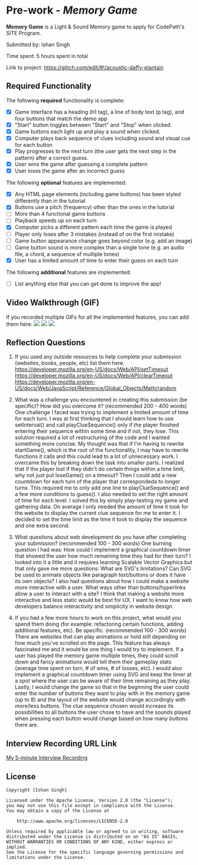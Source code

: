 # Pre-work - *Memory Game*

**Memory Game** is a Light & Sound Memory game to apply for CodePath's SITE Program.

Submitted by: Ishan Singh

Time spent: 5 hours spent in total

Link to project: https://glitch.com/edit/#!/acoustic-daffy-plantain

## Required Functionality

The following **required** functionality is complete:

* [x] Game interface has a heading (h1 tag), a line of body text (p tag), and four buttons that match the demo app
* [x] "Start" button toggles between "Start" and "Stop" when clicked.
* [x] Game buttons each light up and play a sound when clicked.
* [x] Computer plays back sequence of clues including sound and visual cue for each button
* [x] Play progresses to the next turn (the user gets the next step in the pattern) after a correct guess.
* [x] User wins the game after guessing a complete pattern
* [x] User loses the game after an incorrect guess

The following **optional** features are implemented:

* [x] Any HTML page elements (including game buttons) has been styled differently than in the tutorial
* [x] Buttons use a pitch (frequency) other than the ones in the tutorial
* [ ] More than 4 functional game buttons
* [ ] Playback speeds up on each turn
* [x] Computer picks a different pattern each time the game is played
* [ ] Player only loses after 3 mistakes (instead of on the first mistake)
* [ ] Game button appearance change goes beyond color (e.g. add an image)
* [ ] Game button sound is more complex than a single tone (e.g. an audio file, a chord, a sequence of multiple tones)
* [x] User has a limited amount of time to enter their guess on each turn

The following **additional** features are implemented:

- [ ] List anything else that you can get done to improve the app!

## Video Walkthrough (GIF)

If you recorded multiple GIFs for all the implemented features, you can add them here:
![](http://g.recordit.co/DSffMO8a6G.gif)
![](http://g.recordit.co/SxMbPD2L00.gif)
![](http://g.recordit.co/OKosqrDKvP.gif)

## Reflection Questions
1. If you used any outside resources to help complete your submission (websites, books, people, etc) list them here.
https://developer.mozilla.org/en-US/docs/Web/API/setTimeout
https://developer.mozilla.org/en-US/docs/Web/API/clearTimeout
https://developer.mozilla.org/en-US/docs/Web/JavaScript/Reference/Global_Objects/Math/random

2. What was a challenge you encountered in creating this submission (be specific)? How did you overcome it? (recommended 200 - 400 words)
One challenge I faced was trying to implement a limited amount of time for each turn. I was at first thinking that I should learn how to use setInterval() and call playClueSequence() only if the player finished entering their sequence within some time and if not, they lose. This solution required a lot of restructuring of the code and I wanted something more concise. My thought was that if I'm having to rewrite startGame(), which is the root of the functionality, I may have to rewrite functions it calls and this could lead to a lot of unnecessary work. I overcame this by breaking down the task into smaller parts. I realized that if the player lost if they didn't do certain things within a time limit, why not just put loseGame() on a timeout? Then I could add a new countdown for each turn of the player that correspondeda to longer turns. This required me to only add one line to playClueSequence() and a few more conditions to guess(). I also needed to set the right amount of time for each level. I solved this by simply play-testing my game and gathering data. On average I only needed the amount of time it took for the website to display the current clue sequence for me to enter it. I decided to set the time limit as the time it took to display the sequence and one extra second.

3. What questions about web development do you have after completing your submission? (recommended 100 - 300 words)
One burning question I had was: How could I implement a graphical countdown timer that showed the user how much remaining time they had for their turn? I looked into it a little and it requires learning Scalable Vector Graphics but that only gave me more questions: What are SVG's limitations? Can SVG be used to animate objects like paragraph text/buttons or does it have its own objects? I also had questions about how I could make a website more interactive with a user. What ways other than buttons/hyperlinks allow a user to interact with a site? I think that making a website more interactive and less static would be best for UX. I want to know how web developers balance interactivity and simplicity in website design.

4. If you had a few more hours to work on this project, what would you spend them doing (for example: refactoring certain functions, adding additional features, etc). Be specific. (recommended 100 - 300 words)
There are websites that can play animations or hold still depending on how much you've scrolled on the page. This feature has always fascinated me and it would be one thing I would try to implement. If a user has played the memory game multiple times, they could scroll down and fancy animations would tell them their gameplay stats (average time spent on turn, # of wins, # of losses, etc). I would also implement a graphical countdown timer using SVG and keep the timer at a spot where the user can be aware of their time remaining as they play. Lastly, I would change the game so that in the beginning the user could enter the number of buttons they want to play with in the memory game (up to 8) and the layout of the website would change accordingly with more/less buttons. The clue sequence chosen would increase its possibilities to all buttons the user chose to have and the sounds played when pressing each button would change based on how many buttons there are.

## Interview Recording URL Link

[My 5-minute Interview Recording](https://youtu.be/Fnnuo2IA_Sw)


## License

    Copyright [Ishan Singh]

    Licensed under the Apache License, Version 2.0 (the "License");
    you may not use this file except in compliance with the License.
    You may obtain a copy of the License at

        http://www.apache.org/licenses/LICENSE-2.0

    Unless required by applicable law or agreed to in writing, software
    distributed under the License is distributed on an "AS IS" BASIS,
    WITHOUT WARRANTIES OR CONDITIONS OF ANY KIND, either express or implied.
    See the License for the specific language governing permissions and
    limitations under the License.
